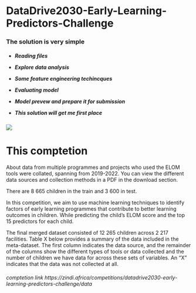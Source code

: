 <h1><b>DataDrive2030-Early-Learning-Predictors-Challenge</b></h1>
<h3><b></b>The solution is very simple </h3>

<h5>
  

  
   
 - Reading files 
  
 - Explore data analysis
 - Some feature engineering techincques 
 
 - Evaluating model 
 
 - Model prevew and prepare it for submission
 
 - This solution will get me first place 

  </h5> 
  <img src="https://user-images.githubusercontent.com/97489757/236645798-a97c81d0-7c87-4f03-a6bd-67a5aeb58f23.png">
<!-- ![Screenshot from 2023-05-06 22-34-41](https://user-images.githubusercontent.com/97489757/236645798-a97c81d0-7c87-4f03-a6bd-67a5aeb58f23.png) -->
<h1><b>This comptetion</b></h1> 
About data from multiple programmes and projects who used the ELOM tools were collated, spanning from 2019-2022. You can view the different data sources and collection methods in a PDF in the download section.

There are 8 665 children in the train and 3 600 in test.

In this competition, we aim to use machine learning techniques to identify factors of early learning programmes that contribute to better learning outcomes in children. While predicting the child’s ELOM score and the top 15 predictors for each child.

 The final merged dataset consisted of 12 265 children across 2 217 facilities. Table X below provides a summary of the data included in the meta-dataset. The first column indicates the data source, and the remainder of the columns show the different types of tools or data collected and the number of children we have data for across these sets of variables. An “X” indicates that the data was not collected at all.

<h6> comptetion link https://zindi.africa/competitions/datadrive2030-early-learning-predictors-challenge/data</h6>
